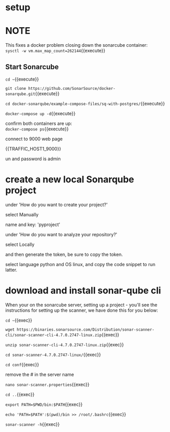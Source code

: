 # setup


# NOTE


This fixes a docker problem closing down the sonarcube container:   
`sysctl -w vm.max_map_count=262144`{{execute}}



##  Start Sonarcube

`cd ~`{{execute}}

`git clone https://github.com/SonarSource/docker-sonarqube.git`{{execute}}

`cd docker-sonarqube/example-compose-files/sq-with-postgres/`{{execute}}

`docker-compose up -d`{{execute}}

confirm both containers are up:   
`docker-compose ps`{{execute}}

connect to 9000 web page   

{{TRAFFIC_HOST1_9000}}

un and password is admin

# create a new local Sonarqube project

under 'How do you want to create your project?'

select Manually

name and key:  'pyproject'


under 'How do you want to analyze your repository?'

select Locally

and then generate the token, be sure to copy the token.

select language python and OS linux, and copy the code snippet to run latter.

# download and install sonar-qube cli

When your on the sonarcube server, setting up a project - you'll see the instructions for setting up the scanner, we have done this for you below:

`cd ~`{{exec}}

`wget https://binaries.sonarsource.com/Distribution/sonar-scanner-cli/sonar-scanner-cli-4.7.0.2747-linux.zip`{{exec}}

`unzip sonar-scanner-cli-4.7.0.2747-linux.zip`{{exec}}

`cd sonar-scanner-4.7.0.2747-linux/`{{exec}}

`cd conf`{{exec}}

remove the # in the server name

`nano sonar-scanner.properties`{{exec}}

`cd ..`{{exec}}

`export PATH=$PWD/bin:$PATH`{{exec}}

`echo 'PATH=$PATH':$(pwd)/bin >> /root/.bashrc`{{exec}}

`sonar-scanner -h`{{exec}}